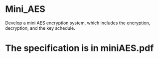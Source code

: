 # Mini_AES
Develop a mini AES encryption system, which includes the encryption, decryption, and the key schedule.
# The specification is in miniAES.pdf
